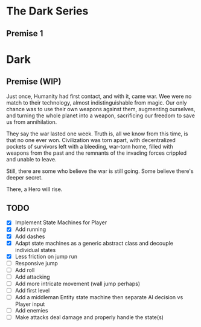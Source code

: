 # The Dark Series
## Premise 1
# Dark
## Premise (WIP)
Just once, Humanity had first contact, and with it, came war. Wee were no match to their technology, almost indistinguishable from magic. Our only chance was to use their own weapons against them, augmenting ourselves, and turning the whole planet into a weapon, sacrificing our freedom to save us from annihilation.

They say the war lasted one week. Truth is, all we know from this time, is that no one ever won. Civilization was torn apart, with decentralized pockets of survivors left with a bleeding, war-torn home, filled with weapons from the past and the remnants of the invading forces crippled and unable to leave.

Still, there are some who believe the war is still going. Some believe there's deeper secret.

There, a Hero will rise.

## TODO
- [X] Implement State Machines for Player
- [X] Add running
- [X] Add dashes
- [X] Adapt state machines as a generic abstract class and decouple individual states
- [X] Less friction on jump run
- [ ] Responsive jump
- [ ] Add roll
- [ ] Add attacking
- [ ] Add more intricate movement (wall jump perhaps)
- [ ] Add first level
- [ ] Add a middleman Entity state machine then separate AI decision vs Player input
- [ ] Add enemies
- [ ] Make attacks deal damage and properly handle the state(s)
